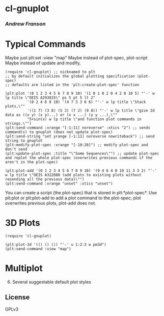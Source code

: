 # cl-gnuplot
### _Andrew Franson_

# Typical Commands

Maybe just plt:set :view "map"
Maybe instead of plot-spec, plot-script
Maybe instead of update and modify, 

```
(require 'cl-gnuplot) ;; nicknamed to plt
;; by default initializes the global plotting specification (plot-spec)
;; defaults are listed in the 'plt:create-plot-spec' function

(plt:plot '(0 1 2 3 4 5 6 7 8 9 10) '(1 0 1 0 2 0 4 2 0 10 5) "'-' w lp title \"OEIS A293815\" ps 5 pt 5 lt 2"
          '(0 2 4 6 8 10) '(4 7 3 3 6 6) "'-' w lp title \"Stack plots,\""
		  '((1 7) (3 8) (5 3) (7 2) (9 8)) "'-' w lp title \"give 2d data as ((x y) (x y)...) or (x x ...) (y y ...),\""
		  "5+sin(x) w lp title \"and function plot commands in strings.\"")
(plt:send-command :xrange "[-1:11] noreverse" :xtics "2") ;; sends command(s) to gnuplot (does not update plot-spec)
(plt:send-string "set yrange [-1:11] noreverse nowriteback") ;; send string to gnuplot
(plt:modify-plot-spec :xrange "[-10:20]") ;; modify plot-spec and don't send
(plt:update-plot-spec :title "\"Some Sequences\"") ;; update plot-spec and replot the whole plot-spec (overwrites previous commands if the aren't in the plot-spec)

(plt:plot-add '(0 1 2 3 4 5 6 7 8 9 10) '(9 4 6 4 0 10 11 3 3 2) "'-' w lp title \"OEIS A322088 (add plots to existing plots without resending all the previous data)\"")
(plt:send-command :xrange "unset" :xtics "unset")
```
You can create a script (the plot-spec) that is stored in plt:\*plot-spec\*. Use plt:plot or plt:plot-add to add a plot command to the plot-spec; plot overwrites previous plots, plot-add does not. 

# 3D Plots

```
(require 'cl-gnuplot)

(plt:plot-3d '(() () ()) "'-' u 1:2:3 w pm3d")
(plt:send-command :view "map")
```

# Multiplot

6) Several suggestable default plot styles




## License

GPLv3

